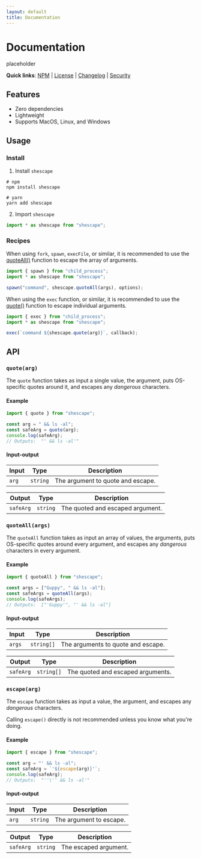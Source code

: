 ```yaml
---
layout: default
title: Documentation
---
```


# Documentation

placeholder

**Quick links**:
[NPM] |
[License] |
[Changelog] |
[Security]

## Features

- Zero dependencies
- Lightweight
- Supports MacOS, Linux, and Windows

## Usage

### Install

1. Install `shescape`

```shell
# npm
npm install shescape

# yarn
yarn add shescape
```

2. Import `shescape`

```js
import * as shescape from "shescape";
```

### Recipes

When using `fork`, `spawn`, `execFile`, or similar, it is recommended to use the
[quoteAll()](#quoteallargs) function to escape the array of arguments.

```js
import { spawn } from "child_process";
import * as shescape from "shescape";

spawn("command", shescape.quoteAll(args), options);
```

When using the `exec` function, or similar, it is recommended to use the
[quote()](#quotearg) function to escape individual arguments.

```js
import { exec } from "child_process";
import * as shescape from "shescape";

exec(`command ${shescape.quote(arg)}`, callback);
```

## API

### `quote(arg)`

The `quote` function takes as input a single value, the argument, puts
OS-specific quotes around it, and escapes any _dangerous_ characters.

#### Example

```js
import { quote } from "shescape";

const arg = " && ls -al";
const safeArg = quote(arg);
console.log(safeArg);
// Outputs:  "' && ls -al'"
```

#### Input-output

| Input | Type     | Description                       |
| ----- | -------- | --------------------------------- |
| `arg` | `string` | The argument to quote and escape. |

| Output    | Type     | Description                      |
| --------- | -------- | -------------------------------- |
| `safeArg` | `string` | The quoted and escaped argument. |

### `quoteAll(args)`

The `quoteAll` function takes as input an array of values, the arguments, puts
OS-specific quotes around every argument, and escapes any _dangerous_ characters
in every argument.

#### Example

```js
import { quoteAll } from "shescape";

const args = ["Guppy", " && ls -al"];
const safeArgs = quoteAll(args);
console.log(safeArgs);
// Outputs:  ["'Guppy'", "' && ls -al"]
```

#### Input-output

| Input  | Type       | Description                        |
| ------ | ---------- | ---------------------------------- |
| `args` | `string[]` | The arguments to quote and escape. |

| Output    | Type       | Description                       |
| --------- | ---------- | --------------------------------- |
| `safeArg` | `string[]` | The quoted and escaped arguments. |

### `escape(arg)`

The `escape` function takes as input a value, the argument, and escapes any
_dangerous_ characters.

Calling `escape()` directly is not recommended unless you know what you're
doing.

#### Example

```js
import { escape } from "shescape";

const arg = "' && ls -al";
const safeArg = `'${escape(arg)}'`;
console.log(safeArg);
// Outputs:  "''\'' && ls -al'"
```

#### Input-output

| Input | Type     | Description             |
| ----- | -------- | ----------------------- |
| `arg` | `string` | The argument to escape. |

| Output    | Type     | Description           |
| --------- | -------- | --------------------- |
| `safeArg` | `string` | The escaped argument. |

[npm]: https://www.npmjs.com/package/shescape
[changelog]: https://github.com/ericcornelissen/shescape/blob/main/CHANGELOG.md
[license]: https://github.com/ericcornelissen/shescape/blob/main/LICENSE
[security]: https://github.com/ericcornelissen/shescape/blob/main/SECURITY.md
